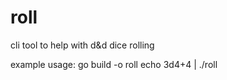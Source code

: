# roll
cli tool to help with d&amp;d dice rolling

example usage:
go build -o roll
echo 3d4+4 | ./roll
